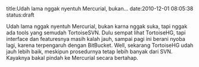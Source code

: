 title:Udah lama nggak nyentuh Mercurial, bukan...
date:2010-12-01 08:05:38
status:draft

Udah lama nggak nyentuh Mercurial, bukan karna nggak suka, tapi nggak ada tools yang semudah TortoiseSVN. Dulu sempat lihat TortoiseHG, tapi interface dan featuresnya masih kalah jauh, sampai pagi ini berani nyoba lagi, karena terpengaruh dengan BitBucket. Well, sekarang TortoiseHG udah jauh lebih baik, meskipun prosedurnya tetap lebih banyak dari SVN. Kayaknya bakal pindah ke Mercurial secara bertahap.